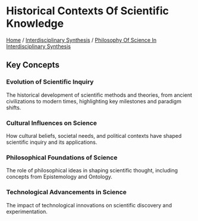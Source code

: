 # Historical Contexts Of Scientific Knowledge

[Home](../../../../README.md) / [Interdisciplinary Synthesis](../../../../interdisciplinary_synthesis/README.md) / [Philosophy Of Science In Interdisciplinary Synthesis](../../../interdisciplinary_synthesis/philosophy_of_science_in_interdisciplinary_synthesis/README.md)

## Key Concepts

### Evolution of Scientific Inquiry

The historical development of scientific methods and theories, from ancient civilizations to modern times, highlighting key milestones and paradigm shifts.

### Cultural Influences on Science

How cultural beliefs, societal needs, and political contexts have shaped scientific inquiry and its applications.

### Philosophical Foundations of Science

The role of philosophical ideas in shaping scientific thought, including concepts from Epistemology and Ontology.

### Technological Advancements in Science

The impact of technological innovations on scientific discovery and experimentation.

